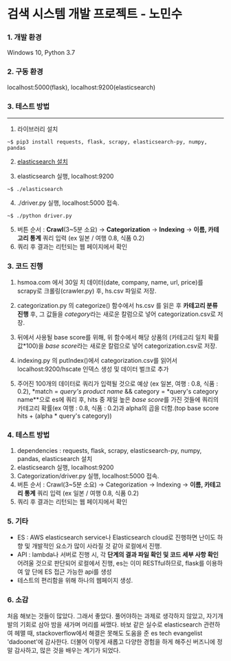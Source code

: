 # 검색 시스템 개발 프로젝트 - 노민수
 
### 1. 개발 환경 
Windows 10, Python 3.7
### 2. 구동 환경
localhost:5000(flask), localhost:9200(elasticsearch)
### 3. 테스트 방법  
---  
1. 라이브러리 설치
```console  
~$ pip3 install requests, flask, scrapy, elasticsearch-py, numpy, pandas
```
2. [elasticsearch 설치](https://www.elastic.co/kr/downloads/elasticsearch)  

3. elasticsearch 실행, localhost:9200
```console
~$ ./elasticsearch
```
4. ./driver.py 실행, localhost:5000 접속.
```console
~$ ./python driver.py
```
5. 버튼 순서 : **Crawl**(3~5분 소요) -> **Categorization** -> **Indexing** -> **이름, 카테고리 통계** 쿼리 입력 (ex 일본 / 여행 0.8, 식품 0.2) 
6. 쿼리 후 결과는 리턴되는 웹 페이지에서 확인  

### 3. 코드 진행
1. hsmoa.com 에서 30일 치 데이터(date, company, name, url, price)를  scrapy로 크롤링(crawler.py) 후, hs.csv 파일로 저장.
2. categorization.py 의 categorize() 함수에서 hs.csv 를 읽은 후 **카테고리 분류 진행** 후, 그 값들을 *category*라는 새로운 칼럼으로 넣어 categorization.csv로 저장.
3. 뒤에서 사용될  base score를 위해, 위 함수에서 해당 상품의 (카테고리 일치 확률값*100)을 *base score*라는 새로운 칼럼으로 넣어 categorization.csv로 저장.
4.  indexing.py 의 putIndex()에서 categorization.csv를 읽어서 localhost:9200/hscate 인덱스 생성 및 데이터 벌크로 추가

5.  주어진 100개의 데이터로 쿼리가 입력될 것으로 예상 (ex 일본, 여행 : 0.8, 식품 : 0.2), *match = *query's product name* && category = *query's category name**으로 es에 쿼리 후, hits 중 제일 높은 *base score*를 가진 것들에  쿼리의 카테고리 확률(ex 여행 : 0.8,  식품 : 0.2)과 alpha의 곱을 더함.(top base score hits + (alpha * query's category))  
### 4. 테스트 방법
1. dependencies : requests, flask, scrapy, elasticsearch-py, numpy, pandas, elasticsearch 설치
2. elasticsearch 실행, localhost:9200
3. Categorization/driver.py 실행, localhost:5000 접속.
4. 버튼 순서 : Crawl(3~5분 소요) -> Categorization -> Indexing -> **이름, 카테고리 통계** 쿼리 입력 (ex 일본 / 여행 0.8, 식품 0.2) 
5. 쿼리 후 결과는 리턴되는 웹 페이지에서 확인  



### 5. 기타
* ES : AWS elasticsearch service나 Elasticsearch cloud로 진행하면 난이도 하향 및 개발적인 요소가 많이 사라질 것 같아 로컬에서 진행.
* API : lambda나 서버로 진행 시, 각 **단계의 결과 파일 확인 및 코드 세부 사항 확인** 어려울 것으로 판단되어 로컬에서 진행, es는 이미 RESTful하므로, flask를 이용하여 앞 단에 ES 접근 가능한 api를 생성
* 테스트의 편리함을 위해 하나의 웹페이지 생성.

### 6. 소감
처음 해보는 것들이 많았다. 그래서 좋았다. 풀어야하는 과제로 생각하지 않았고, 자기개발의 기회로 삼아 밤을 새가며 머리를 싸맸다. 바보 같은 실수로 elasticsearch 관련하여 헤맬 때, stackoverflow에서 해결은 못해도 도움을 준 es tech evangelist 'dadoonet'에 감사한다. 더불어 이렇게 새롭고 다양한 경험을 하게 해주신 버즈니에 정말 감사하고, 많은 것을 배우는 계기가 되었다.

